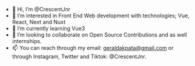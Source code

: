 - 👋 Hi, I’m @CrescentJnr
- 👀 I’m interested in Front End Web development with technologies; Vue, React, Next and Nuxt
- 🌱 I’m currently learning Vue3
- 💞️ I’m looking to collaborate on Open Source Contributions and as well internships.
- 📫 You can reach through my email: geraldakpata@gmail.com or through Instagram, Twitter and Tiktok: @CrescentJnr.

<!---
CrescentJnr/CrescentJnr is a ✨ special ✨ repository because its `README.md` (this file) appears on your GitHub profile.
You can click the Preview link to take a look at your changes.
--->
